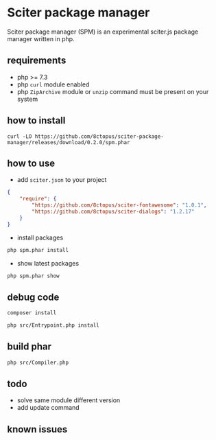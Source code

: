 # Sciter package manager

Sciter package manager (SPM) is an experimental sciter.js package manager written in php.

## requirements

- php >= 7.3
- php `curl` module enabled
- php `ZipArchive` module or `unzip` command must be present on your system

## how to install

    curl -LO https://github.com/8ctopus/sciter-package-manager/releases/download/0.2.0/spm.phar

## how to use

* add `sciter.json` to your project

```json
{
    "require": {
        "https://github.com/8ctopus/sciter-fontawesome": "1.0.1",
        "https://github.com/8ctopus/sciter-dialogs": "1.2.17"
    }
}
```

* install packages

```sh
php spm.phar install
```

* show latest packages

```sh
php spm.phar show
```

## debug code

```sh
composer install

php src/Entrypoint.php install
```

## build phar

```sh
php src/Compiler.php
```

## todo

- solve same module different version
- add update command

## known issues
